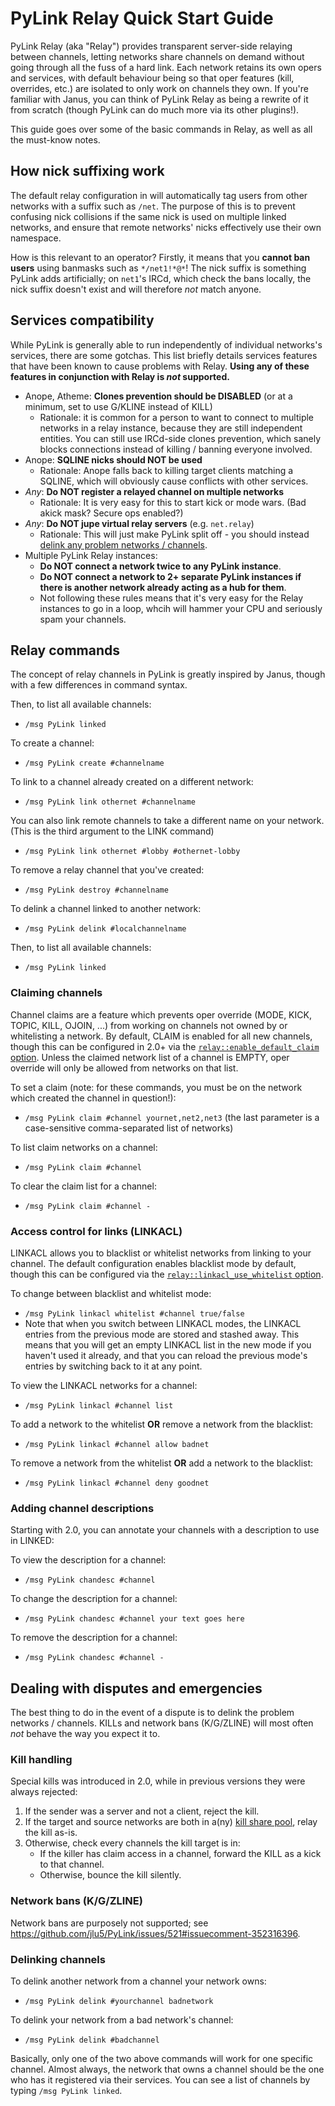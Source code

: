 # PyLink Relay Quick Start Guide

PyLink Relay (aka "Relay") provides transparent server-side relaying between channels, letting networks share channels on demand without going through all the fuss of a hard link. Each network retains its own opers and services, with default behaviour being so that oper features (kill, overrides, etc.) are isolated to only work on channels they own. If you're familiar with Janus, you can think of PyLink Relay as being a rewrite of it from scratch (though PyLink can do much more via its other plugins!).

This guide goes over some of the basic commands in Relay, as well as all the must-know notes.

## How nick suffixing work

The default relay configuration in will automatically tag users from other networks with a suffix such as `/net`. The purpose of this is to prevent confusing nick collisions if the same nick is used on multiple linked networks, and ensure that remote networks' nicks effectively use their own namespace.

How is this relevant to an operator? Firstly, it means that you **cannot ban users** using banmasks such as `*/net1!*@*`! The nick suffix is something PyLink adds artificially; on `net1`'s IRCd, which check the bans locally, the nick suffix doesn't exist and will therefore *not* match anyone.

## Services compatibility
While PyLink is generally able to run independently of individual networks's services, there are some gotchas. This list briefly details services features that have been known to cause problems with Relay. **Using any of these features in conjunction with Relay is *not* supported.**

- Anope, Atheme: **Clones prevention should be DISABLED** (or at a minimum, set to use G/KLINE instead of KILL)
    - Rationale: it is common for a person to want to connect to multiple networks in a relay instance, because they are still independent entities. You can still use IRCd-side clones prevention, which sanely blocks connections instead of killing / banning everyone involved.
- Anope: **SQLINE nicks should NOT be used**
    - Rationale: Anope falls back to killing target clients matching a SQLINE, which will obviously cause conflicts with other services.
- *Any*: **Do NOT register a relayed channel on multiple networks**
    - Rationale: It is very easy for this to start kick or mode wars. (Bad akick mask? Secure ops enabled?)
- *Any*: **Do NOT jupe virtual relay servers** (e.g. `net.relay`)
    - Rationale: This will just make PyLink split off - you should instead [delink any problem networks / channels](#dealing-with-disputes-and-emergencies).
- Multiple PyLink Relay instances:
    - **Do NOT connect a network twice to any PyLink instance**.
    - **Do NOT connect a network to 2+ separate PyLink instances if there is another network already acting as a hub for them**.
    - Not following these rules means that it's very easy for the Relay instances to go in a loop, whcih will hammer your CPU and seriously spam your channels.

## Relay commands
The concept of relay channels in PyLink is greatly inspired by Janus, though with a few differences in command syntax.

Then, to list all available channels:
- `/msg PyLink linked`

To create a channel:
- `/msg PyLink create #channelname`

To link to a channel already created on a different network:
- `/msg PyLink link othernet #channelname`

You can also link remote channels to take a different name on your network. (This is the third argument to the LINK command)
- `/msg PyLink link othernet #lobby #othernet-lobby`

To remove a relay channel that you've created:
- `/msg PyLink destroy #channelname`

To delink a channel linked to another network:
- `/msg PyLink delink #localchannelname`

Then, to list all available channels:
- `/msg PyLink linked`

### Claiming channels

Channel claims are a feature which prevents oper override (MODE, KICK, TOPIC, KILL, OJOIN, ...) from working on channels not owned by or whitelisting a network. By default, CLAIM is enabled for all new channels, though this can be configured in 2.0+ via the [`relay::enable_default_claim` option](https://github.com/jlu5/PyLink/blob/2.0-beta1/example-conf.yml#L771-L774). Unless the claimed network list of a channel is EMPTY, oper override will only be allowed from networks on that list.

To set a claim (note: for these commands, you must be on the network which created the channel in question!):
- `/msg PyLink claim #channel yournet,net2,net3` (the last parameter is a case-sensitive comma-separated list of networks)

To list claim networks on a channel:
- `/msg PyLink claim #channel`

To clear the claim list for a channel:
- `/msg PyLink claim #channel -`

### Access control for links (LINKACL)
LINKACL allows you to blacklist or whitelist networks from linking to your channel. The default configuration enables blacklist mode by default, though this can be configured via the [`relay::linkacl_use_whitelist` option](https://github.com/jlu5/PyLink/blob/2.0-beta1/example-conf.yml#L766-L769).

To change between blacklist and whitelist mode:
- `/msg PyLink linkacl whitelist #channel true/false`
- Note that when you switch between LINKACL modes, the LINKACL entries from the previous mode are stored and stashed away. This means that you will get an empty LINKACL list in the new mode if you haven't used it already, and that you can reload the previous mode's entries by switching back to it at any point.

To view the LINKACL networks for a channel:
- `/msg PyLink linkacl #channel list`

To add a network to the whitelist **OR** remove a network from the blacklist:
- `/msg PyLink linkacl #channel allow badnet`

To remove a network from the whitelist **OR** add a network to the blacklist:
- `/msg PyLink linkacl #channel deny goodnet`

### Adding channel descriptions
Starting with 2.0, you can annotate your channels with a description to use in LINKED:

To view the description for a channel:
- `/msg PyLink chandesc #channel`

To change the description for a channel:
- `/msg PyLink chandesc #channel your text goes here`

To remove the description for a channel:
- `/msg PyLink chandesc #channel -`

## Dealing with disputes and emergencies

The best thing to do in the event of a dispute is to delink the problem networks / channels. KILLs and network bans (K/G/ZLINE) will most often *not* behave the way you expect it to.

### Kill handling
Special kills was introduced in 2.0, while in previous versions they were always rejected:

1) If the sender was a server and not a client, reject the kill.
2) If the target and source networks are both in a(ny) [kill share pool](https://github.com/jlu5/PyLink/blob/2.0-beta1/example-conf.yml#L725-L735), relay the kill as-is.
3) Otherwise, check every channels the kill target is in:
    - If the killer has claim access in a channel, forward the KILL as a kick to that channel.
    - Otherwise, bounce the kill silently.

### Network bans (K/G/ZLINE)

Network bans are purposely not supported; see https://github.com/jlu5/PyLink/issues/521#issuecomment-352316396.

### Delinking channels

To delink another network from a channel your network owns:

- `/msg PyLink delink #yourchannel badnetwork`

To delink your network from a bad network's channel:

- `/msg PyLink delink #badchannel`

Basically, only one of the two above commands will work for one specific channel. Almost always, the network that owns a channel should be the one who has it registered via their services. You can see a list of channels by typing `/msg PyLink linked`.
